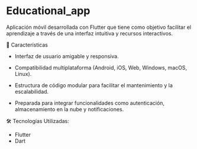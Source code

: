 # Educational_app

Aplicación móvil desarrollada con Flutter que tiene como objetivo facilitar el aprendizaje a través de una interfaz intuitiva y recursos interactivos.​

🚀 Características
- Interfaz de usuario amigable y responsiva.

- Compatibilidad multiplataforma (Android, iOS, Web, Windows, macOS, Linux).

- Estructura de código modular para facilitar el mantenimiento y la escalabilidad.

- Preparada para integrar funcionalidades como autenticación, almacenamiento en la nube y notificaciones.​

🛠️ Tecnologías Utilizadas:
 - Flutter
 - Dart​

